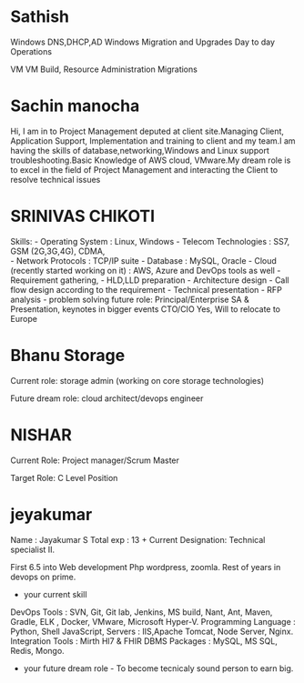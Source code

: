 # Sathish 

Windows
DNS,DHCP,AD
Windows Migration and Upgrades
Day to day Operations

VM
VM Build,
Resource Administration
Migrations


# Sachin manocha

Hi, I am in to Project Management deputed at client site.Managing Client, Application Support, Implementation and training to client and my team.I am having the skills of database,networking,Windows and Linux support troubleshooting.Basic Knowledge of AWS cloud, VMware.My dream role is to excel in the field of Project Management and interacting the Client to resolve technical issues

# SRINIVAS CHIKOTI

Skills:
	- Operating System		:    Linux, Windows
	- Telecom Technologies	:    SS7, GSM (2G,3G,4G), CDMA,  
	- Network Protocols		:    TCP/IP suite
	- Database			 	:    MySQL, Oracle
	- Cloud (recently started working on it) : AWS, Azure and DevOps tools as well
	- Requirement gathering,
	- HLD,LLD preparation 
	- Architecture design
	- Call flow design according to the requirement
	- Technical presentation
	- RFP analysis
	- problem solving 
future role:
	Principal/Enterprise SA & Presentation, keynotes in bigger events 
	CTO/CIO
Yes, Will to relocate to Europe 


# Bhanu Storage

Current role: storage admin (working on core storage technologies)

Future dream role:  cloud architect/devops engineer


# NISHAR

Current Role: Project manager/Scrum Master

Target Role: C Level Position

# jeyakumar

Name : Jayakumar S
Total exp : 13 +
Current Designation: Technical specialist II. 

First 6.5 into Web development Php wordpress, zoomla. 
Rest of years in devops on prime. 

- your current skill

DevOps Tools	: SVN, Git, Git lab, Jenkins, MS build, Nant, Ant, Maven, Gradle, ELK , Docker, 	    VMware, Microsoft Hyper-V.
Programming Language	: Python, Shell JavaScript, 
Servers	: IIS,Apache Tomcat, Node Server, Nginx.
Integration Tools	: Mirth Hl7 & FHIR
DBMS Packages	: MySQL, MS SQL, Redis, Mongo.

- your future dream role - To become tecnicaly sound person to earn big.
